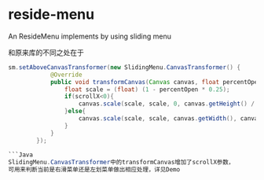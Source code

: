 # reside-menu
An ResideMenu implements by using sliding menu

和原来库的不同之处在于
```Java
sm.setAboveCanvasTransformer(new SlidingMenu.CanvasTransformer() {
            @Override
            public void transformCanvas(Canvas canvas, float percentOpen,float scrollX) {
                float scale = (float) (1 - percentOpen * 0.25);
                if(scrollX<0){
                    canvas.scale(scale, scale, 0, canvas.getHeight() / 2);
                }else{
                    canvas.scale(scale, scale, canvas.getWidth(), canvas.getHeight() / 2);
                }
            }
        });
        
```Java
SlidingMenu.CanvasTransformer中的transformCanvas增加了scrollX参数，
可用来判断当前是右滑菜单还是左划菜单做出相应处理，详见Demo
